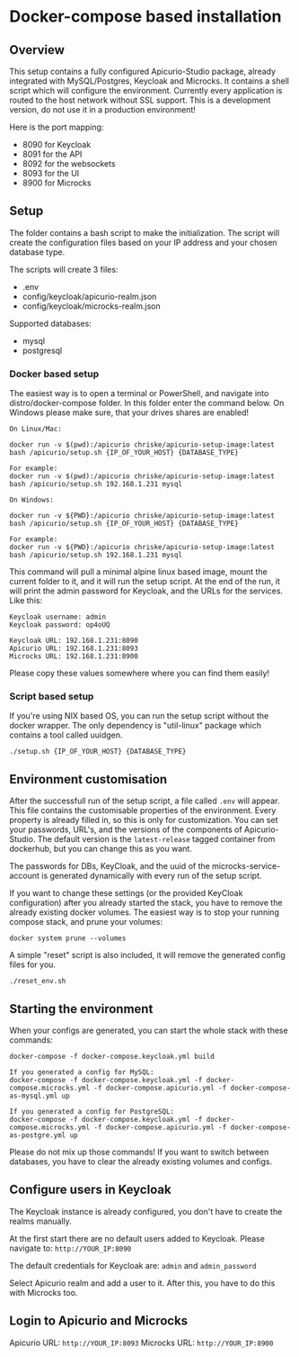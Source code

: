 # Docker-compose based installation

## Overview

This setup contains a fully configured Apicurio-Studio package, already integrated with MySQL/Postgres, Keycloak and Microcks. It contains a shell script which will configure the environment. Currently every application is routed to the host network without SSL support. This is a development version, do not use it in a production environment!

Here is the port mapping:
- 8090 for Keycloak
- 8091 for the API
- 8092 for the websockets
- 8093 for the UI
- 8900 for Microcks

## Setup

The folder contains a bash script to make the initialization. The script will create the configuration files based on your IP address and your chosen database type.

The scripts will create 3 files:
- .env
- config/keycloak/apicurio-realm.json
- config/keycloak/microcks-realm.json

Supported databases:
- mysql
- postgresql

### Docker based setup

The easiest way is to open a terminal or PowerShell, and navigate into distro/docker-compose folder. In this folder enter the command below. On Windows please make sure, that your drives shares are enabled!

```
On Linux/Mac:

docker run -v $(pwd):/apicurio chriske/apicurio-setup-image:latest bash /apicurio/setup.sh {IP_OF_YOUR_HOST} {DATABASE_TYPE}

For example:
docker run -v $(pwd):/apicurio chriske/apicurio-setup-image:latest bash /apicurio/setup.sh 192.168.1.231 mysql
```

```
On Windows:

docker run -v ${PWD}:/apicurio chriske/apicurio-setup-image:latest bash /apicurio/setup.sh {IP_OF_YOUR_HOST} {DATABASE_TYPE}

For example:
docker run -v ${PWD}:/apicurio chriske/apicurio-setup-image:latest bash /apicurio/setup.sh 192.168.1.231 mysql
```

This command will pull a minimal alpine linux based image, mount the current folder to it, and it will run the setup script. At the end of the run, it will print the admin password for Keycloak, and the URLs for the services. Like this:

```
Keycloak username: admin
Keycloak password: op4oUQ

Keycloak URL: 192.168.1.231:8090
Apicurio URL: 192.168.1.231:8093
Microcks URL: 192.168.1.231:8900

```

Please copy these values somewhere where you can find them easily!

### Script based setup

If you're using NIX based OS, you can run the setup script without the docker wrapper. The only dependency is "util-linux" package which contains a tool called uuidgen.

```
./setup.sh {IP_OF_YOUR_HOST} {DATABASE_TYPE}
```

## Environment customisation

After the successfull run of the setup script, a file called `.env` will appear. This file contains the customisable properties of the environment. Every property is already filled in, so this is only for customization. You can set your passwords, URL's, and the versions of the components of Apicurio-Studio. The default version is the `latest-release` tagged container from dockerhub, but you can change this as you want.

The passwords for DBs, KeyCloak, and the uuid of the microcks-service-account is generated dynamically with every run of the setup script.

If you want to change these settings (or the provided KeyCloak configuration) after you already started the stack, you have to remove the already existing docker volumes. The easiest way is to stop your running compose stack, and prune your volumes:

```
docker system prune --volumes
```

A simple "reset" script is also included, it will remove the generated config files for you.

```
./reset_env.sh
```

## Starting the environment

When your configs are generated, you can start the whole stack with these commands:
```
docker-compose -f docker-compose.keycloak.yml build

If you generated a config for MySQL:
docker-compose -f docker-compose.keycloak.yml -f docker-compose.microcks.yml -f docker-compose.apicurio.yml -f docker-compose-as-mysql.yml up

If you generated a config for PostgreSQL:
docker-compose -f docker-compose.keycloak.yml -f docker-compose.microcks.yml -f docker-compose.apicurio.yml -f docker-compose-as-postgre.yml up

```

Please do not mix up those commands! If you want to switch between databases, you have to clear the already existing volumes and configs.

## Configure users in Keycloak

The Keycloak instance is already configured, you don't have to create the realms manually.

At the first start there are no default users added to Keycloak. Please navigate to:
`http://YOUR_IP:8090`

The default credentials for Keycloak are: `admin` and `admin_password`

Select Apicurio realm and add a user to it. After this, you have to do this with Microcks too.


## Login to Apicurio and Microcks

Apicurio URL: `http://YOUR_IP:8093`
Microcks URL: `http://YOUR_IP:8900`
